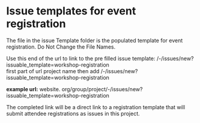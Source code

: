 # Issue templates for event registration


The file in the issue Template folder is the populated template for event registration. Do Not Change the File Names.

Use this end of the url to link to the pre filled issue template: /-/issues/new?issuable_template=workshop-registration <br>
first part of url project name then add /-/issues/new?issuable_template=workshop-registration <br>

**example url:** website. org/group/project/-/issues/new?issuable_template=workshop-registration <br>

The completed link will be a direct link to a registration template that will submit attendee registrations as issues in this project.





